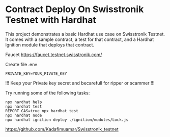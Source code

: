 # Contract Deploy On Swisstronik Testnet with Hardhat

This project demonstrates a basic Hardhat use case on Swisstronik Testnet. It comes with a sample contract, a test for that contract, and a Hardhat Ignition module that deploys that contract.

Faucet
https://faucet.testnet.swisstronik.com/

Create file .env
```Copy This
PRIVATE_KEY=YOUR_PIVATE_KEY
```

!!! Keep your Private key secret and becarefull for ripper or scammer !!!

Try running some of the following tasks:

```shell
npx hardhat help
npx hardhat test
REPORT_GAS=true npx hardhat test
npx hardhat node
npx hardhat ignition deploy ./ignition/modules/Lock.js
```
https://github.com/Kadafimuamar/Swisstronik_testnet
